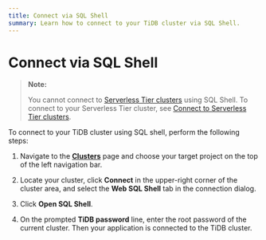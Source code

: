 ```yaml
---
title: Connect via SQL Shell
summary: Learn how to connect to your TiDB cluster via SQL Shell.
---
```


# Connect via SQL Shell

> **Note:**
>
> You cannot connect to [Serverless Tier clusters](/tidb-cloud/select-cluster-tier.md#serverless-tier-beta) using SQL Shell. To connect to your Serverless Tier cluster, see [Connect to Serverless Tier clusters](/tidb-cloud/connect-to-tidb-cluster.md#serverless-tier).

To connect to your TiDB cluster using SQL shell, perform the following steps:

1. Navigate to the [**Clusters**](https://tidbcloud.com/console/clusters) page and choose your target project on the top of the left navigation bar.

2. Locate your cluster, click **Connect** in the upper-right corner of the cluster area, and select the **Web SQL Shell** tab in the connection dialog.

3. Click **Open SQL Shell**.

4. On the prompted **TiDB password** line, enter the root password of the current cluster. Then your application is connected to the TiDB cluster.
